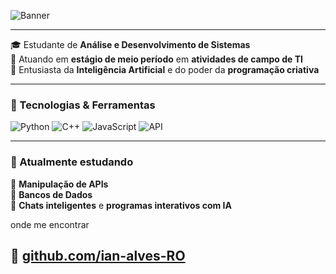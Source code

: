 <!-- Banner Animado -->
![Banner](https://readme-typing-svg.demolab.com?font=Fira+Code&size=28&pause=1000&color=22D3EE&center=true&vCenter=true&width=800&lines=👋+Bem-vindo(a)+ao+meu+perfil!;)

---

🎓 Estudante de **Análise e Desenvolvimento de Sistemas**  
💼 Atuando em **estágio de meio período** em **atividades de campo de TI**  
🤖 Entusiasta da **Inteligência Artificial** e do poder da **programação criativa**

---

### 🧠 Tecnologias & Ferramentas
![Python](https://img.shields.io/badge/Python-3776AB?style=for-the-badge&logo=python&logoColor=white)
![C++](https://img.shields.io/badge/C++-00599C?style=for-the-badge&logo=cplusplus&logoColor=white)
![JavaScript](https://img.shields.io/badge/JavaScript-F7DF1E?style=for-the-badge&logo=javascript&logoColor=black)
![API](https://img.shields.io/badge/API-009688?style=for-the-badge&logo=fastapi&logoColor=white)

---

### 🚀 Atualmente estudando
🔗 **Manipulação de APIs**  
🧠 **Bancos de Dados**  
💬 **Chats inteligentes** e **programas interativos com IA**

onde me encontrar

📍 [github.com/ian-alves-RO](https://github.com/ian-alves-RO)
---
